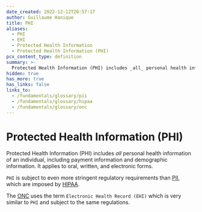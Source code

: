 ```yaml
---
date_created: 2022-12-12T20:57:17
author: Guillaume Hanique
title: PHI
aliases:
  - PHI
  - EHI
  - Protected Health Information
  - Protected Health Information (PHI)
pcx_content_type: definition
summary: >-
  Protected Health Information (PHI) includes _all_ personal health information of an individual, including payment information and demographic information.
hidden: true
has_more: true
has_links: false
links_to:
  - /fundamentals/glossary/pii
  - /fundamentals/glossary/hipaa
  - /fundamentals/glossary/onc
---
```


# Protected Health Information (PHI)

Protected Health Information (PHI) includes _all_ personal health information of an individual, including payment information and demographic information. It applies to oral, written, and electronic forms.

`PHI` is subject to even more stringent regulatory requirements than [PII](/fundamentals/glossary/pii), which are imposed by [HIPAA](/fundamentals/glossary/hipaa).

The [ONC](/fundamentals/glossary/onc) uses the term `Electronic Health Record (EHI)` which is very similar to `PHI` and subject to the same regulations.
